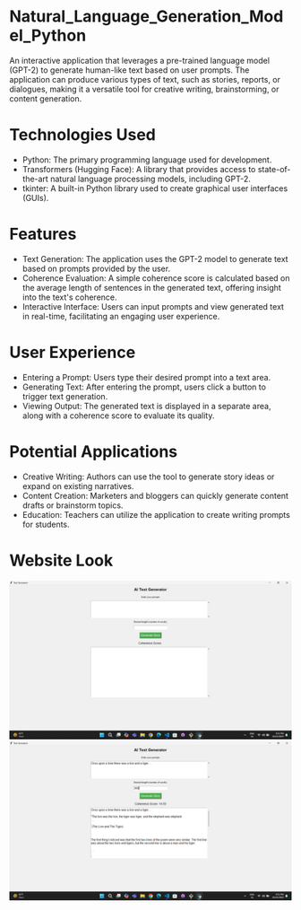 # Natural_Language_Generation_Model_Python
 An interactive application that leverages a pre-trained language model (GPT-2) to generate human-like text based on user prompts. The application can produce various types of text, such as stories, reports, or dialogues, making it a versatile tool for creative writing, brainstorming, or content generation.

# Technologies Used
- Python: The primary programming language used for development.
- Transformers (Hugging Face): A library that provides access to state-of-the-art natural language processing models, including GPT-2.
- tkinter: A built-in Python library used to create graphical user interfaces (GUIs).

# Features
- Text Generation: The application uses the GPT-2 model to generate text based on prompts provided by the user.
- Coherence Evaluation: A simple coherence score is calculated based on the average length of sentences in the generated text, offering insight into the text's coherence.
- Interactive Interface: Users can input prompts and view generated text in real-time, facilitating an engaging user experience.

# User Experience
- Entering a Prompt: Users type their desired prompt into a text area.
- Generating Text: After entering the prompt, users click a button to trigger text generation.
- Viewing Output: The generated text is displayed in a separate area, along with a coherence score to evaluate its quality.

# Potential Applications
- Creative Writing: Authors can use the tool to generate story ideas or expand on existing narratives.
- Content Creation: Marketers and bloggers can quickly generate content drafts or brainstorm topics.
- Education: Teachers can utilize the application to create writing prompts for students.

# Website Look

![SS-1](https://github.com/LakshayD02/Natural_Language_Generation_AIModel_Python/blob/main/NLP-1.png) <br/>
![SS-1](https://github.com/LakshayD02/Natural_Language_Generation_AIModel_Python/blob/main/NLP-2.png) <br/>

